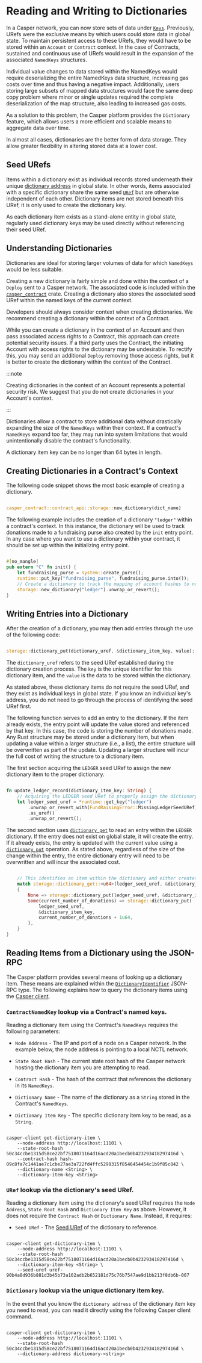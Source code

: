 # Reading and Writing to Dictionaries

In a Casper network, you can now store sets of data under [`Keys`](/dapp-dev-guide/understanding-hash-types#hash-and-key-explanations). Previously, URefs were the exclusive means by which users could store data in global state. To maintain persistent access to these URefs, they would have to be stored within an `Account` or `Contract` context. In the case of Contracts, sustained and continuous use of URefs would result in the expansion of the associated `NamedKeys` structures.

Individual value changes to data stored within the NamedKeys would require deserializing the entire NamedKeys data structure, increasing gas costs over time and thus having a negative impact. Additionally, users storing large subsets of mapped data structures would face the same deep copy problem where minor or single updates required the complete deserialization of the map structure, also leading to increased gas costs.

As a solution to this problem, the Casper platform provides the `Dictionary` feature, which allows users a more efficient and scalable means to aggregate data over time.

In almost all cases, dictionaries are the better form of data storage. They allow greater flexibility in altering stored data at a lower cost.

## Seed URefs

Items within a dictionary exist as individual records stored underneath their unique [dictionary address](/dapp-dev-guide/understanding-hash-types#hash-and-key-explanations) in global state. In other words, items associated with a specific dictionary share the same seed [`URef`](/design/casper-design.md/#uref-head) but are otherwise independent of each other. Dictionary items are not stored beneath this URef, it is only used to create the dictionary key.

As each dictionary item exists as a stand-alone entity in global state, regularly used dictionary keys may be used directly without referencing their seed URef.

## Understanding Dictionaries

Dictionaries are ideal for storing larger volumes of data for which `NamedKeys` would be less suitable.  

Creating a new dictionary is fairly simple and done within the context of a `Deploy` sent to a Casper network. The associated code is included within the [`casper_contract`](https://docs.rs/casper-contract/latest/casper_contract/) crate. Creating a dictionary also stores the associated seed URef within the named keys of the current context.

Developers should always consider context when creating dictionaries. We recommend creating a dictionary within the context of a Contract.

While you can create a dictionary in the context of an Account and then pass associated access rights to a Contract, this approach can create potential security issues. If a third party uses the Contract, the initiating Account with access rights to the dictionary may be undesirable. To rectify this, you may send an additional `Deploy` removing those access rights, but it is better to create the dictionary within the context of the Contract.

:::note

Creating dictionaries in the context of an Account represents a potential security risk. We suggest that you do not create dictionaries in your Account's context.

:::

Dictionaries allow a contract to store additional data without drastically expanding the size of the `NamedKeys` within their context. If a contract's `NamedKeys` expand too far, they may run into system limitations that would unintentionally disable the contract's functionality.

A dictionary item key can be no longer than 64 bytes in length. 

## Creating Dictionaries in a Contract's Context

The following code snippet shows the most basic example of creating a dictionary. 

```rust

casper_contract::contract_api::storage::new_dictionary(dict_name)

```

The following example includes the creation of a dictionary `"ledger"` within a contract's context. In this instance, the dictionary will be used to track donations made to a fundraising purse also created by the `init` entry point. In any case where you want to use a dictionary within your contract, it should be set up within the initializing entry point.

```rust

#[no_mangle]
pub extern "C" fn init() {
    let fundraising_purse = system::create_purse();
    runtime::put_key("fundraising_purse", fundraising_purse.into());
    // Create a dictionary to track the mapping of account hashes to number of donations made.
    storage::new_dictionary("ledger").unwrap_or_revert();
}

```

## Writing Entries into a Dictionary

After the creation of a dictionary, you may then add entries through the use of the following code:

```rust

storage::dictionary_put(dictionary_uref, &dictionary_item_key, value);

```

The `dictionary_uref` refers to the seed URef established during the dictionary creation process. The `key` is the unique identifier for this dictionary item, and the `value` is the data to be stored within the dictionary.

As stated above, these dictionary items do not require the seed URef, and they exist as individual keys in global state. If you know an individual key's address, you do not need to go through the process of identifying the seed URef first.

The following function serves to add an entry to the dictionary. If the item already exists, the entry point will update the value stored and referenced by that key. In this case, the code is storing the number of donations made. Any Rust structure may be stored under a dictionary item, but when updating a value within a larger structure (i.e., a list), the entire structure will be overwritten as part of the update. Updating a larger structure will incur the full cost of writing the structure to a dictionary item.

The first section acquiring the `LEDGER` seed URef to assign the new dictionary item to the proper dictionary.

```rust

fn update_ledger_record(dictionary_item_key: String) {
    // Acquiring the LEDGER seed URef to properly assign the dictionary item.
    let ledger_seed_uref = *runtime::get_key("ledger")
        .unwrap_or_revert_with(FundRaisingError::MissingLedgerSeedURef)
        .as_uref()
        .unwrap_or_revert();

```

The second section uses [`dictionary_get`](https://docs.rs/casper-contract/1.4.4/casper_contract/contract_api/storage/fn.dictionary_get.html) to read an entry within the `LEDGER` dictionary. If the entry does not exist on global state, it will create the entry. If it already exists, the entry is updated with the current value using a [`dictionary_put`](https://docs.rs/casper-contract/1.4.4/casper_contract/contract_api/storage/fn.dictionary_put.html) operation. As stated above, regardless of the size of the change within the entry, the entire dictionary entry will need to be overwritten and will incur the associated cost.

```rust

    // This identifies an item within the dictionary and either creates or updates the associated value.
    match storage::dictionary_get::<u64>(ledger_seed_uref, &dictionary_item_key).unwrap_or_revert()
    {
        None => storage::dictionary_put(ledger_seed_uref, &dictionary_item_key, 1u64),
        Some(current_number_of_donations) => storage::dictionary_put(
            ledger_seed_uref,
            &dictionary_item_key,
            current_number_of_donations + 1u64,
        ),
    }
}

```

## Reading Items from a Dictionary using the JSON-RPC

The Casper platform provides several means of looking up a dictionary item. These means are explained within the [`DictionaryIdentifier`](/dapp-dev-guide/sdkspec/types_chain/#dictionaryidentifier) JSON-RPC type. The following explains how to query the dictionary items using the [Casper client](https://crates.io/crates/casper-client).

### `ContractNamedKey` lookup via a Contract's named keys.

Reading a dictionary item using the Contract's `NamedKeys` requires the following parameters:

* `Node Address` - The IP and port of a node on a Casper network. In the example below, the node address is pointing to a local NCTL network.

* `State Root Hash` - The current state root hash of the Casper network hosting the dictionary item you are attempting to read.

* `Contract Hash` - The hash of the contract that references the dictionary in its `NamedKeys`.

* `Dictionary Name` - The name of the dictionary as a `String` stored in the Contract's `NamedKeys`.

* `Dictionary Item Key` - The specific dictionary item key to be read, as a `String`.

```

casper-client get-dictionary-item \
    --node-address http://localhost:11101 \
    --state-root-hash 50c34ccbe1315d58ce22bf7518071164d16acd20a1becb0b423293418297416d \
    --contract-hash hash-09c8fa7c1441ae7c1cbe27ae3a722fd4ffc5290315f8546454454c1b9f85c842 \
    --dictionary-name <String> \
    --dictionary-item-key <String>

```

### `URef` lookup via the dictionary's seed URef.

Reading a dictionary item using the dictionary's seed URef requires the `Node Address`, `State Root Hash` and `Dictionary Item Key` as above. However, it does not require the `Contract Hash` or `Dictionary Name`. Instead, it requires:

* `Seed URef` - The [Seed URef](#seed-urefs) of the dictionary to reference.

```

casper-client get-dictionary-item \
    --node-address http://localhost:11101 \
    --state-root-hash 50c34ccbe1315d58ce22bf7518071164d16acd20a1becb0b423293418297416d \
    --dictionary-item-key <String> \
    --seed-uref uref-90b4a8d936b881d3b45b73a102adb2b652181d75c76b7547ae9d1bb213f8db6b-007

```

### `Dictionary` lookup via the unique dictionary item key.

In the event that you know the `dictionary address` of the dictionary item key you need to read, you can read it directly using the following Casper client command.

```

casper-client get-dictionary-item \
    --node-address http://localhost:11101 \
    --state-root-hash 50c34ccbe1315d58ce22bf7518071164d16acd20a1becb0b423293418297416d \
    --dictionary-address dictionary-<string>

```